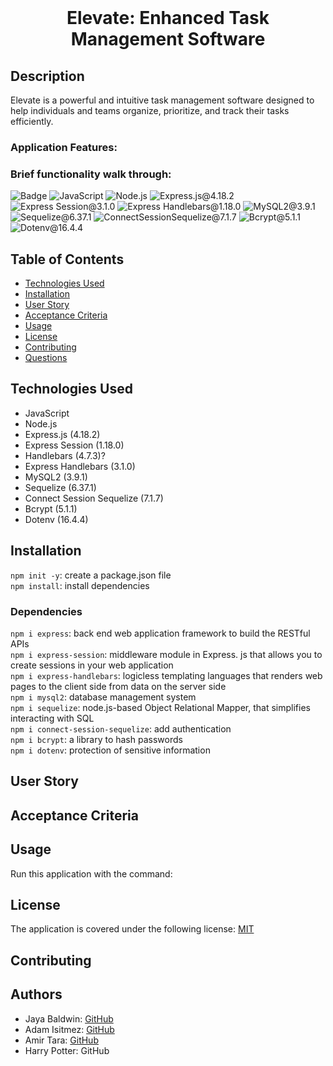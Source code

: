 <br>
  <h1 align="center">Elevate: Enhanced Task Management Software</h1>

## Description

Elevate is a powerful and intuitive task management software designed to help individuals and teams organize, prioritize, and track their tasks efficiently.

### Application Features:

### Brief functionality walk through:

![Badge](https://img.shields.io/badge/License-MIT-yellow.svg) ![JavaScript](https://img.shields.io/badge/JavaScript-red) ![Node.js](https://img.shields.io/badge/Node.js-blue) ![Express.js@4.18.2](https://img.shields.io/badge/Express.js@4.18.2-lightgreen) ![Express Session@3.1.0](https://img.shields.io/badge/ExpressSession@3.1.0-pink) ![Express Handlebars@1.18.0](https://img.shields.io/badge/ExpressHandlebars@1.18.0-yellow) ![MySQL2@3.9.1](https://img.shields.io/badge/MySQL2@3.9.1-purple) ![Sequelize@6.37.1](https://img.shields.io/badge/Sequelize@6.37.1-lightblue) ![ConnectSessionSequelize@7.1.7](https://img.shields.io/badge/ConnectSessionSequelize@7.1.7-lavender) ![Bcrypt@5.1.1](https://img.shields.io/badge/Bcrypt@5.1.1-red) ![Dotenv@16.4.4](https://img.shields.io/badge/Dotenv@16.4.4-blue)

## Table of Contents

- [Technologies Used](#technologies-used)
- [Installation](#installation)
- [User Story](#user-story)
- [Acceptance Criteria](#acceptance-criteria)
- [Usage](#usage)
- [License](#license)
- [Contributing](#contributing)
- [Questions](#questions)

## Technologies Used

- JavaScript
- Node.js
- Express.js (4.18.2)
- Express Session (1.18.0)
- Handlebars (4.7.3)?
- Express Handlebars (3.1.0)
- MySQL2 (3.9.1)
- Sequelize (6.37.1)
- Connect Session Sequelize (7.1.7)
- Bcrypt (5.1.1)
- Dotenv (16.4.4)

## Installation

`npm init -y`: create a package.json file
<br>
`npm install`: install dependencies

### Dependencies

`npm i express`: back end web application framework to build the RESTful APIs
<br>
`npm i express-session`: middleware module in Express. js that allows you to create sessions in your web application
<br>
`npm i express-handlebars`: logicless templating languages that renders web pages to the client side from data on the server side
<br>
`npm i mysql2`: database management system
<br>
`npm i sequelize`: node.js-based Object Relational Mapper, that simplifies interacting with SQL
<br>
`npm i connect-session-sequelize`: add authentication
<br>
`npm i bcrypt`: a library to hash passwords
<br>
`npm i dotenv`: protection of sensitive information

## User Story

## Acceptance Criteria

## Usage

Run this application with the command:

## License

The application is covered under the following license: [MIT](https://opensource.org/licenses/MIT)

## Contributing

## Authors

- Jaya Baldwin: [GitHub](https://github.com/jayabaldwin)
- Adam Isitmez: [GitHub](https://github.com/AdamIsitmez)
- Amir Tara: [GitHub](https://github.com/Bjorn-Ironsidee)
- Harry Potter: GitHub

<!-- Add further readme items -->

